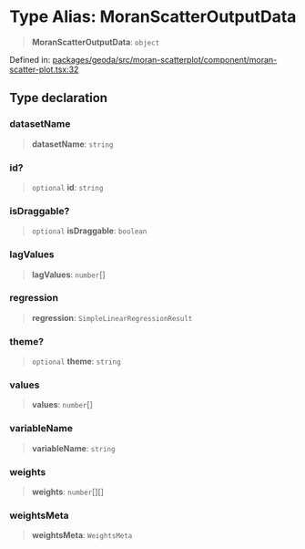 # Type Alias: MoranScatterOutputData

> **MoranScatterOutputData**: `object`

Defined in: [packages/geoda/src/moran-scatterplot/component/moran-scatter-plot.tsx:32](https://github.com/GeoDaCenter/openassistant/blob/a1bcfdf89aac2d64b3bda9cf92b96ead076def28/packages/geoda/src/moran-scatterplot/component/moran-scatter-plot.tsx#L32)

## Type declaration

### datasetName

> **datasetName**: `string`

### id?

> `optional` **id**: `string`

### isDraggable?

> `optional` **isDraggable**: `boolean`

### lagValues

> **lagValues**: `number`[]

### regression

> **regression**: `SimpleLinearRegressionResult`

### theme?

> `optional` **theme**: `string`

### values

> **values**: `number`[]

### variableName

> **variableName**: `string`

### weights

> **weights**: `number`[][]

### weightsMeta

> **weightsMeta**: `WeightsMeta`
